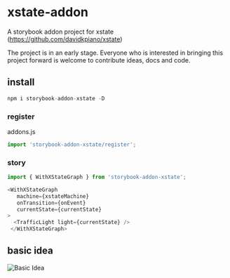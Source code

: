 # xstate-addon
A storybook addon project for xstate (https://github.com/davidkpiano/xstate)

The project is in an early stage. 
Everyone who is interested in bringing this project forward is welcome to contribute ideas, docs and code. 

## install

```javascript
npm i storybook-addon-xstate -D
```

### register

addons.js
```javascript
import 'storybook-addon-xstate/register';
```

### story

```javascript
import { WithXStateGraph } from 'storybook-addon-xstate';

<WithXStateGraph
   machine={xstateMachine}
   onTransition={onEvent}
   currentState={currentState}
>
  <TrafficLight light={currentState} />
 </WithXStateGraph>
```


## basic idea
![Basic Idea](https://github.com/do-wa/xstate-addon/blob/master/poc.gif)
